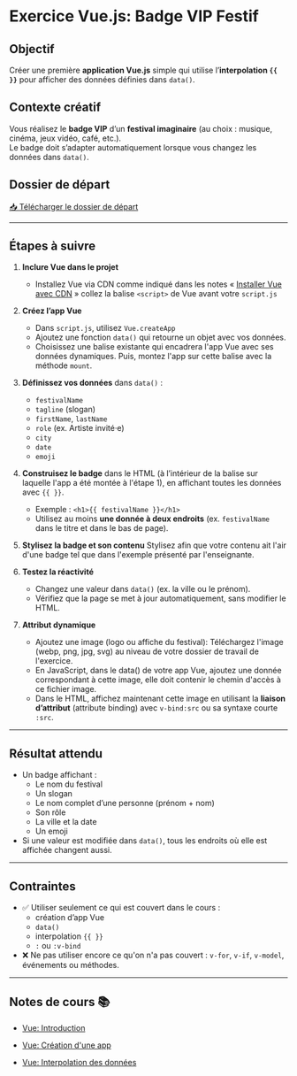# Exercice Vue.js: Badge VIP Festif

## Objectif
Créer une première **application Vue.js** simple qui utilise l’**interpolation `{{ }}`** pour afficher des données définies dans `data()`.

## Contexte créatif
Vous réalisez le **badge VIP** d’un **festival imaginaire** (au choix : musique, cinéma, jeux vidéo, café, etc.).  
Le badge doit s’adapter automatiquement lorsque vous changez les données dans `data()`.

## Dossier de départ
[📥 Télécharger le dossier de départ](https://cmontmorency365-my.sharepoint.com/:f:/g/personal/mariem_ouellet_cmontmorency_qc_ca/ElVmjbY2tgxOvxTf8hqQh1YBRAi22PQUkIYkYCbtjG4YKA?e=cnGW1d)

---

## Étapes à suivre

1. **Inclure Vue dans le projet**
   - Installez Vue via CDN comme indiqué dans les notes « [Installer Vue avec CDN](../vue/index.html#installer-vue-avec-cdn) » collez la balise `<script>` de Vue avant votre `script.js`


2. **Créez l’app Vue**  
   - Dans `script.js`, utilisez `Vue.createApp` 
   - Ajoutez une fonction `data()` qui retourne un objet avec vos données.  
   - Choisissez une balise existante qui encadrera l'app Vue avec ses données dynamiques. Puis, montez l'app sur cette balise avec la méthode `mount`.

3. **Définissez vos données** dans `data()` :  
   - `festivalName`  
   - `tagline` (slogan)  
   - `firstName`, `lastName`  
   - `role` (ex. Artiste invité·e)  
   - `city`  
   - `date`  
   - `emoji`

4. **Construisez le badge** dans le HTML (à l’intérieur de la balise sur laquelle l'app a été montée à l'étape 1), en affichant toutes les données avec `{{ }}`.  
   - Exemple : `<h1>{{ festivalName }}</h1>`  
   - Utilisez au moins **une donnée à deux endroits** (ex. `festivalName` dans le titre et dans le bas de page).

5. **Stylisez la badge et son contenu**
    Stylisez afin que votre contenu ait l'air d'une badge tel que dans l'exemple présenté par l'enseignante.

6. **Testez la réactivité**  
   - Changez une valeur dans `data()` (ex. la ville ou le prénom).  
   - Vérifiez que la page se met à jour automatiquement, sans modifier le HTML.

7. **Attribut dynamique**

   - Ajoutez une image (logo ou affiche du festival): Téléchargez l'image (webp, png, jpg, svg) au niveau de votre dossier de travail de l'exercice.
   - En JavaScript, dans le data() de votre app Vue, ajoutez une donnée correspondant à cette image, elle doit contenir le chemin d'accès à ce fichier image.
   - Dans le HTML, affichez maintenant cette image en utilisant la **liaison d’attribut** (attribute binding) avec `v-bind:src` ou sa syntaxe courte `:src`.

---

## Résultat attendu

- Un badge affichant :  
  - Le nom du festival  
  - Un slogan  
  - Le nom complet d’une personne (prénom + nom)  
  - Son rôle  
  - La ville et la date  
  - Un emoji  
- Si une valeur est modifiée dans `data()`, tous les endroits où elle est affichée changent aussi.

---

## Contraintes

- ✅ Utiliser seulement ce qui est couvert dans le cours :  
  - création d’app Vue  
  - `data()`  
  - interpolation `{{ }}`  
  - `:` ou `:v-bind`
- ❌ Ne pas utiliser encore ce qu'on n'a pas couvert : `v-for`, `v-if`, `v-model`, événements ou méthodes.

---


## Notes de cours 📚

- [Vue: Introduction](./vue/index.html)

- [Vue: Création d'une app](./vue/creation-app.html)

- [Vue: Interpolation des données](./vue/interpolation.html)